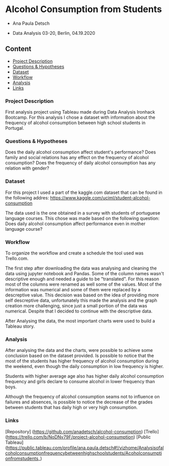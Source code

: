 # Alcohol Consumption from Students

- Ana Paula Detsch

- Data Analysis 03-20, Berlin, 04.19.2020

## Content

- [Project Description](#project-description)
- [Questions & Hypotheses](#questions-hypotheses)
- [Dataset](#dataset)
- [Workflow](#workflow)
- [Analysis](#analysis)
- [Links](#links)


### Project Description

First analysis project using Tableau made during Data Analysis Ironhack Bootcamp.
For this analysis I chose a dataset with information about the frequency of alcohol consumption between high school students in Portugal.

### Questions & Hypotheses

Does the daily alcohol consumption affect student's performance? Does family and social relations has any effect on the frequency of alcohol consumption? Does the frequency of daily alcohol consumption has any relation with gender? 

### Dataset

For this project I used a part of the kaggle.com dataset that can be found in the following addres:
https://www.kaggle.com/uciml/student-alcohol-consumption

The data used is the one obtained in a survey with students of portuguese language courses. This chose was made based on the following question: Does daily alcohol consumption affect performance even in mother language course?

### Workflow

To organize the workflow and create a schedule the tool used was Trello.com. 

The first step after downloading the data was analysing and cleaning the data using jupyter notebook and Pandas. 
Some of the column names wasn't descriptive enough and needed a guide to be "translated". For this reason most of the columns were renamed as well some of the values. Most of the information was numerical and some of them were replaced by a descreptive value. 
This decision was based on the idea of providing more self descreptive data, unfortunately this made the analysis and the graph creation more challenging, since just a small portion of the data was numerical. 
Despite that I decided to continue with the descriptive data.

After Analysing the data, the most important charts were used to build a Tableau story. 

### Analysis

After analysing the data and the charts, were possible to achieve some conclusion based on the dataset provided. 
Is possible to notice that the most of the students has higher frequency of alcohol consumption during the weekend, even though the daily consumption in low frequency is higher. 

Students with higher average age also has higher daily alcohol consumption frequency and girls declare to consume alcohol in lower frequency than boys. 

Although the frequency of alcohol consumption seams not to influence on failures and absences, is possible to notice the decrease of the grades between students that has daily high or very high consumption.

### Links

[Repository] (https://github.com/anadetsch/alcohol-consumption)
[Trello] (https://trello.com/b/NoDNv79F/project-alcohol-consumption)
[Public Tableau] (https://public.tableau.com/profile/ana.paula.detsch#!/vizhome/Analysisofalcoholconsumptionfrequencybetweenhighschoolstudents/Acoholconsumptionfromstudents_)
